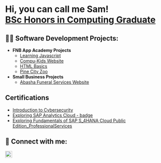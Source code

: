 <h1>Hi, you can call me Sam! <br/><a href="https://github.com/joshmadakor1">BSc Honors in Computing Graduate</a>

<h2>👨‍💻 Software Development Projects:</h2>

- <b>FNB App Academy Projects</b>
  - [Learning Javascript](https://github.com/sam-mnisi/Learning-JS)
  - [Compu-Kids Website](https://github.com/sam-mnisi/Compu-Kids-Website)
  - [HTML Basics](https://github.com/sam-mnisi/HTML-Basics)
  - [Pine City Zoo](https://github.com/sam-mnisi/Pine-City-Zoo)
- <b>Small Business Projects</b>
  - [Abasha Funeral Services Website](https://abashafuneralservice.co.za/)

<h2>Certifications</h2>

- [Introduction to Cybersecurity](https://drive.google.com/file/d/1CA8jnW50xWzEU_SZc6RNhFdG1sxVrnnh/view?usp=drive_link)
- [Exploring SAP Analytics Cloud - badge](https://drive.google.com/file/d/1X184NGDSSIB7O44-B5aMwGJHuew75Gnd/view?usp=drive_link)
- [Exploring Fundamentals of SAP S_4HANA Cloud Public Edition_ProfessionalServices](https://drive.google.com/file/d/1zU56E9JLbugLnv-nbpIszaBxbTKi7FVv/view?usp=drive_link)

<h2> 🤳 Connect with me:</h2>

[<img align="left" alt="JoshMadakor | LinkedIn" width="22px" src="https://cdn.jsdelivr.net/npm/simple-icons@v3/icons/linkedin.svg" />][linkedin]

[linkedin]: https://www.linkedin.com/in/samukelisiwe-mnisi/

<!--
**joshmadakor1/joshmadakor1** is a ✨ _special_ ✨ repository because its `README.md` (this file) appears on your GitHub profile.

Here are some ideas to get you started:

- 🔭 I’m currently working on ...
- 🌱 I’m currently learning ...
- 👯 I’m looking to collaborate on ...
- 🤔 I’m looking for help with ...
- 💬 Ask me about ...
- 📫 How to reach me: ...
- 😄 Pronouns: ...
- ⚡ Fun fact: ...
-->
